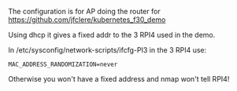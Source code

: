 The configuration is for AP doing the router for https://github.com/jfclere/kubernetes_f30_demo

Using dhcp it gives a fixed addr to the 3 RPI4 used in the demo.

In /etc/sysconfig/network-scripts/ifcfg-PI3 in the 3 RPI4 use:
```
MAC_ADDRESS_RANDOMIZATION=never
```
Otherwise you won't have a fixed address and nmap won't tell RPI4!
